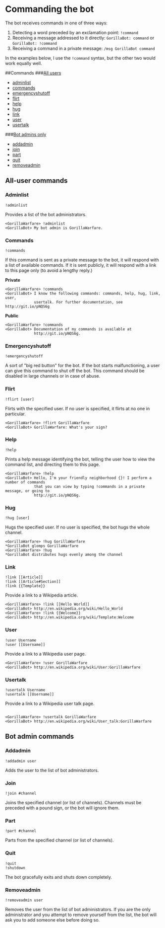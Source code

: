 # Commanding the bot

The bot receives commands in one of three ways:

1. Detecting a word preceded by an exclamation point: `!command`<br/>
2. Receiving a message addressed to it directly: `GorillaBot: command` or `GorillaBot: !command`<br/>
3. Receiving a command in a private message: `/msg GorillaBot command`

In the examples below, I use the `!command` syntax, but the other two would work equally well.

##Commands
###[All users](#all-user-commands)
* [adminlist](#adminlist)
* [commands](#commands-1)
* [emergencyshutoff](#emergencyshutoff)
* [flirt](#flirt)
* [help](#help)
* [hug](#hug)
* [link](#link)
* [user](#user)
* [usertalk](#usertalk)

###[Bot admins only](#bot-admin-commands)
* [addadmin](#addadmin)
* [join](#join)
* [part](#part)
* [quit](#quit)
* [removeadmin](#removeadmin)

## All-user commands ##
### Adminlist ###
	!adminlist
	
Provides a list of the bot administrators.

```irc
<GorillaWarfare> !adminlist
<GorillaBot> My bot admin is GorillaWarfare.
```

### Commands ###
    !commands
    
If this command is sent as a private message to the bot, it will respond with a list of available commands. If it is sent publicly, it will respond with a link to this page only (to avoid a lengthy reply.)

__Private__
```irc
<GorillaWarfare> !commands
<GorillaBot> I know the following commands: commands, help, hug, link, user,
             usertalk. For further documentation, see http://git.io/pNQS6g
```

__Public__
```irc
<GorillaWarfare> !commands
<GorillaBot> Documentation of my commands is available at
             http://git.io/pNQS6g.
```

### Emergencyshutoff ###
	!emergencyshutoff
A sort of "big red button" for the bot. If the bot starts malfunctioning, a user can give this command to shut off the bot. This command should be disabled in large channels or in case of abuse.

### Flirt ###
	!flirt [user]
Flirts with the specified user. If no user is specified, it flirts at no one in particular.

```irc
<GorillaWarfare> !flirt GorillaWarfare
<GorillaBot> GorillaWarfare: What's your sign?
```

### Help ###
    !help
    
Prints a help message identifying the bot, telling the user how to view the command list, and directing them to this page.

```irc
<GorillaWarfare> !help
<GorillaBot> Hello, I'm your friendly neighborhood {}! I perform a number of commands
             that you can view by typing !commands in a private message, or going to
             http://git.io/pNQS6g.
```

### Hug ###
	!hug [user]
Hugs the specified user. If no user is specified, the bot hugs the whole channel.

```irc
<GorillaWarfare> !hug GorillaWarfare
*GorillaBot glomps GorillaWarfare
<GorillaWarfare> !hug
*GorillaBot distributes hugs evenly among the channel
```

### Link ###
    !link [[Article]]
    !link [[Article#Section]]
    !link {{Template}}

Provide a link to a Wikipedia article.
    
```irc
<GorillaWarfare> !link [[Hello World]]
<GorillaBot> http://en.wikipedia.org/wiki/Hello_World
<GorillaWarfare> !link {{Welcome}}
<GorillaBot> http://en.wikipedia.org/wiki/Template:Welcome
```

### User ###
    !user Username
    !user [[Username]]
    
Provide a link to a Wikipedia user page.

```irc
<GorillaWarfare> !user GorillaWarfare
<GorillaBot> http://en.wikipedia.org/wiki/User:GorillaWarfare
```
    
### Usertalk ###
	!usertalk Username
    !usertalk [[Username]]
    
Provide a link to a Wikipedia user talk page.

```irc

<GorillaWarfare> !usertalk GorillaWarfare
<GorillaBot> http://en.wikipedia.org/wiki/User_talk:GorillaWarfare
```

## Bot admin commands ##

### Addadmin ###
    !addadmin user

Adds the user to the list of bot administrators.

### Join ###
    !join #channel
    
Joins the specified channel (or list of channels). Channels must be preceded with a pound sign, or the bot will ignore them.

### Part ###
	!part #channel

Parts from the specified channel (or list of channels).

### Quit ###
	!quit
	!shutdown
	
The bot gracefully exits and shuts down completely.

### Removeadmin ###
	!removeadmin user

Removes the user from the list of bot administrators. If you are the only administrator and you attempt to remove yourself from the list, the bot will ask you to add someone else before doing so.
